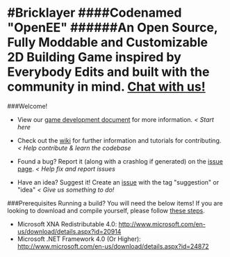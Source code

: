 #Bricklayer
####Codenamed "OpenEE"
######An Open Source, Fully Moddable and Customizable 2D Building Game inspired by Everybody Edits and built with the community in mind. [Chat with us!](http://coldstorm.tk/#/login?channels=OpenEE)
==========

###Welcome!
* View our [game development document](https://docs.google.com/document/d/16LQTRmb85PxAkbcXxIvNsE3m-ARGECsON1ZyprFDWMQ/edit)  for more information. _< Start here_

* Check out the [wiki](https://github.com/Cyral/Bricklayer/wiki) for further information and tutorials for contributing. _< Help contribute & learn the codebase_

* Found a bug? Report it (along with a crashlog if generated) on the [issue page](https://github.com/Cyral/Bricklayer/issues). _< Help fix and report issues_

* Have an idea? Suggest it! Create an [issue](https://github.com/Cyral/Bricklayer/issues) with the tag "suggestion" or "idea" _< Give us something to do!_

###Prerequisites
Running a build? You will need the below items! If you are looking to download and compile yourself, please follow [these steps](https://github.com/Cyral/Bricklayer/wiki/Opening-the-solution-and-running-the-source-on-your-machine).
* Microsoft XNA Redistributable 4.0: http://www.microsoft.com/en-us/download/details.aspx?id=20914
* Microsoft .NET Framework 4.0 (Or Higher): http://www.microsoft.com/en-us/download/details.aspx?id=24872
